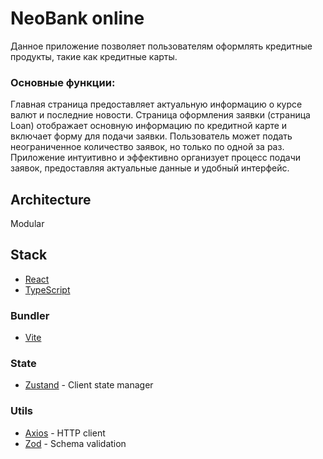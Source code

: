 # NeoBank online
Данное приложение позволяет пользователям оформлять кредитные продукты, такие как кредитные карты.

### Основные функции:

Главная страница предоставляет актуальную информацию о курсе валют и последние новости.
Страница оформления заявки (страница Loan) отображает основную информацию по кредитной карте и включает форму для подачи заявки.
Пользователь может подать неограниченное количество заявок, но только по одной за раз.
Приложение интуитивно и эффективно организует процесс подачи заявок, предоставляя актуальные данные и удобный интерфейс.

## Architecture

Modular

## Stack

+ [React](https://react.dev/learn)
+ [TypeScript](https://www.typescriptlang.org/docs/handbook/typescript-in-5-minutes.html)

### Bundler

+ [Vite](https://vitejs.dev/config/shared-options.html)

### State

+ [Zustand](https://docs.pmnd.rs/zustand/getting-started/introduction) - Client state manager


### Utils

+ [Axios](https://axios-http.com/ru/docs/api_intro) - HTTP client
+ [Zod](https://zod.dev/) - Schema validation
